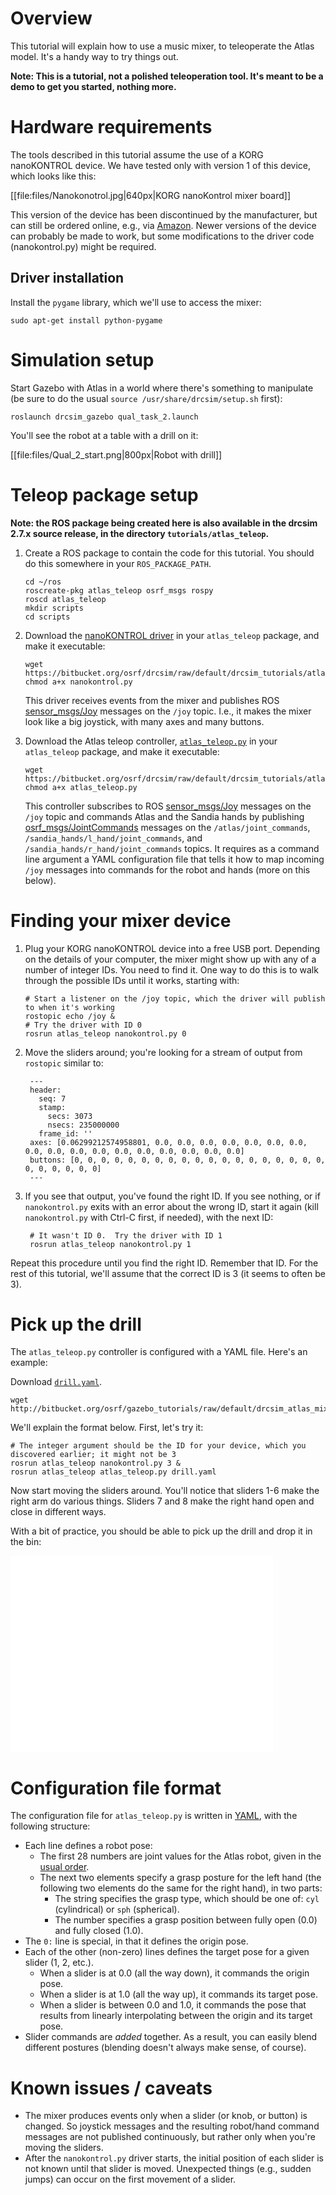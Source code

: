 # Overview

This tutorial will explain how to use a music mixer, to teleoperate the Atlas model.  It's a handy way to try things out.

**Note: This is a tutorial, not a polished teleoperation tool. It's meant to be a demo to get you started, nothing more.**

# Hardware requirements

The tools described in this tutorial assume the use of a KORG nanoKONTROL device. We have tested only with version 1 of this device, which looks like this:

[[file:files/Nanokonotrol.jpg|640px|KORG nanoKontrol mixer board]]

This version of the device has been discontinued by the manufacturer, but can still be ordered online, e.g., via [Amazon](http://www.amazon.com/Korg-nanoKONTROL-USB-Controller-White/dp/B001H2P294).  Newer versions of the device can probably be made to work, but some modifications to the driver code (nanokontrol.py) might be required.

## Driver installation

Install the `pygame` library, which we'll use to access the mixer:

~~~
sudo apt-get install python-pygame
~~~

# Simulation setup

Start Gazebo with Atlas in a world where there's something to manipulate (be sure to do the usual `source /usr/share/drcsim/setup.sh` first):

~~~
roslaunch drcsim_gazebo qual_task_2.launch
~~~

You'll see the robot at a table with a drill on it:

[[file:files/Qual_2_start.png|800px|Robot with drill]]

# Teleop package setup

**Note: the ROS package being created here is also available in the drcsim 2.7.x source release, in the directory `tutorials/atlas_teleop`.**

1. Create a ROS package to contain the code for this tutorial. You should do this somewhere in your `ROS_PACKAGE_PATH`.

    ~~~
    cd ~/ros
    roscreate-pkg atlas_teleop osrf_msgs rospy
    roscd atlas_teleop
    mkdir scripts
    cd scripts
    ~~~

1. Download the [nanoKONTROL driver](https://bitbucket.org/osrf/drcsim/raw/default/drcsim_tutorials/atlas_teleop/nanokontrol.py) in your `atlas_teleop` package, and make it executable:

    ~~~
    wget https://bitbucket.org/osrf/drcsim/raw/default/drcsim_tutorials/atlas_teleop/nanokontrol.py
    chmod a+x nanokontrol.py
    ~~~

    This driver receives events from the mixer and publishes ROS [sensor_msgs/Joy](http://ros.org/doc/api/sensor_msgs/html/msg/Joy.html) messages on the `/joy` topic.  I.e., it makes the mixer look like a big joystick, with many axes and many buttons.

1. Download the Atlas teleop controller, [`atlas_teleop.py`](https://bitbucket.org/osrf/drcsim/raw/default/drcsim_tutorials/atlas_teleop/atlas_teleop.py) in your `atlas_teleop` package, and make it executable:

    ~~~
    wget https://bitbucket.org/osrf/drcsim/raw/default/drcsim_tutorials/atlas_teleop/atlas_teleop.py
    chmod a+x atlas_teleop.py
    ~~~

    This controller subscribes to ROS [sensor_msgs/Joy](http://ros.org/doc/api/sensor_msgs/html/msg/Joy.html) messages on the `/joy` topic and commands Atlas and the Sandia hands by publishing [osrf_msgs/JointCommands](https://bitbucket.org/osrf/osrf-common/raw/default/ros/osrf_msgs/msg/JointCommands.msg) messages on the `/atlas/joint_commands`, `/sandia_hands/l_hand/joint_commands`, and `/sandia_hands/r_hand/joint_commands` topics.  It requires as a command line argument a YAML configuration file that tells it how to map incoming `/joy` messages into commands for the robot and hands (more on this below).

# Finding your mixer device

1. Plug your KORG nanoKONTROL device into a free USB port.  Depending on the details of your computer, the mixer might show up with any of a number of integer IDs.  You need to find it.  One way to do this is to walk through the possible IDs until it works, starting with:

    ~~~
   # Start a listener on the /joy topic, which the driver will publish to when it's working
    rostopic echo /joy &
    # Try the driver with ID 0
    rosrun atlas_teleop nanokontrol.py 0
    ~~~

1. Move the sliders around; you're looking for a stream of output from `rostopic` similar to:

        ---
        header:
          seq: 7
          stamp:
            secs: 3073
            nsecs: 235000000
          frame_id: ''
        axes: [0.06299212574958801, 0.0, 0.0, 0.0, 0.0, 0.0, 0.0, 0.0, 0.0, 0.0, 0.0, 0.0, 0.0, 0.0, 0.0, 0.0, 0.0, 0.0]
        buttons: [0, 0, 0, 0, 0, 0, 0, 0, 0, 0, 0, 0, 0, 0, 0, 0, 0, 0, 0, 0, 0, 0, 0, 0, 0]
        ---

1. If you see that output, you've found the right ID.  If you see nothing, or if `nanokontrol.py` exits with an error about the wrong ID, start it again (kill `nanokontrol.py` with Ctrl-C first, if needed), with the next ID:

        # It wasn't ID 0.  Try the driver with ID 1
        rosrun atlas_teleop nanokontrol.py 1

 Repeat this procedure until you find the right ID.  Remember that ID.  For the rest of this tutorial, we'll assume that the correct ID is 3 (it seems to often be 3).

# Pick up the drill

The `atlas_teleop.py` controller is configured with a YAML file.  Here's an example:

<include src='http://bitbucket.org/osrf/gazebo_tutorials/raw/default/drcsim_atlas_mixer/files/drill.yaml' />

Download [`drill.yaml`](http://bitbucket.org/osrf/gazebo_tutorials/raw/default/drcsim_atlas_mixer/files/drill.yaml).

~~~
wget http://bitbucket.org/osrf/gazebo_tutorials/raw/default/drcsim_atlas_mixer/files/drill.yaml
~~~

We'll explain the format below. First, let's try it:

~~~
# The integer argument should be the ID for your device, which you discovered earlier; it might not be 3
rosrun atlas_teleop nanokontrol.py 3 &
rosrun atlas_teleop atlas_teleop.py drill.yaml
~~~

Now start moving the sliders around.  You'll notice that sliders 1-6 make the right arm do various things.  Sliders 7 and 8 make the right hand open and close in different ways.

With a bit of practice, you should be able to pick up the drill and drop it in the bin:

<iframe width="420" height="315" src="//www.youtube.com/embed/ywacltEGnDA" frameborder="0" allowfullscreen></iframe>

# Configuration file format

The configuration file for `atlas_teleop.py` is written in [YAML](http://www.yaml.org/), with the following structure:

* Each line defines a robot pose:
    * The first 28 numbers are joint values for the Atlas robot, given in the [usual order](https://bitbucket.org/osrf/drcsim/raw/default/atlas_msgs/msg/AtlasState.msg).
    * The next two elements specify a grasp posture for the left hand (the following two elements do the same for the right hand), in two parts:
        * The string specifies the grasp type, which should be one of: `cyl` (cylindrical) or `sph` (spherical).
        * The number specifies a grasp position between fully open (0.0) and fully closed (1.0).
* The `0:` line is special, in that it defines the origin pose.
* Each of the other (non-zero) lines defines the target pose for a given slider (1, 2, etc.).
    * When a slider is at 0.0 (all the way down), it commands the origin pose.
    * When a slider is at 1.0 (all the way up), it commands its target pose.
    * When a slider is between 0.0 and 1.0, it commands the pose that results from linearly interpolating between the origin and its target pose.
* Slider commands are *added*  together.  As a result, you can easily blend different postures (blending doesn't always make sense, of course).

# Known issues / caveats

* The mixer produces events only when a slider (or knob, or button) is changed.  So joystick messages and the resulting robot/hand command messages are not published continuously, but rather only when you're moving the sliders.
* After the `nanokontrol.py` driver starts, the initial position of each slider is not known until that slider is moved.  Unexpected things (e.g., sudden jumps) can occur on the first movement of a slider.
